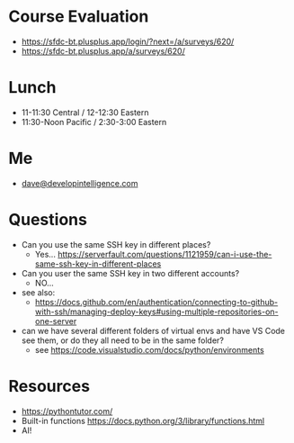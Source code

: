 # Course Evaluation
* https://sfdc-bt.plusplus.app/login/?next=/a/surveys/620/
* https://sfdc-bt.plusplus.app/a/surveys/620/

# Lunch
* 11-11:30 Central / 12-12:30 Eastern
* 11:30-Noon Pacific / 2:30-3:00 Eastern

# Me
* dave@developintelligence.com
  
# Questions
* Can you use the same SSH key in different places?
  * Yes... https://serverfault.com/questions/1121959/can-i-use-the-same-ssh-key-in-different-places
* Can you user the same SSH key in two different accounts?
  * NO...
* see also:
  * https://docs.github.com/en/authentication/connecting-to-github-with-ssh/managing-deploy-keys#using-multiple-repositories-on-one-server
* can we have several different folders of virtual envs and have VS Code see them, or do they all need to be in the same folder?
   * see https://code.visualstudio.com/docs/python/environments

# Resources
* https://pythontutor.com/
* Built-in functions https://docs.python.org/3/library/functions.html
* AI!

